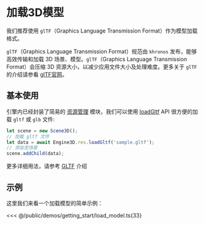 # 加载3D模型
我们推荐使用 `glTF`（Graphics Language Transmission Format）作为模型加载格式。

`glTF`（Graphics Language Transmission Format）规范由 `khronos` 发布，能够高效传输和加载 3D 场景、模型。`glTF`（Graphics Language Transmission Format）会压缩 3D 资源大小，以减少应用文件大小及处理难度。更多关于 `glTF` 的介绍请参看 [glTF官网](https://www.khronos.org/gltf/)。

## 基本使用
引擎内已经封装了简易的 [资源管理](/guide/resource/Readme) 模块，我们可以使用 [loadGltf](/api/classes/Res#loadgltf) API 很方便的加载 `gltf` 或 `glb` 文件:
```ts
let scene = new Scene3D();
// 加载 gltf 文件
let data = await Engine3D.res.loadGltf('sample.gltf');
// 添加至场景
scene.addChild(data);
```
更多详细用法，请参考 [GLTF](/guide/resource/gltf) 介绍

## 示例
这里我们来看一个加载模型的简单示例：

<Demo src="/demos/getting_start/load_model.ts"></Demo>

<<< @/public/demos/getting_start/load_model.ts{33}
